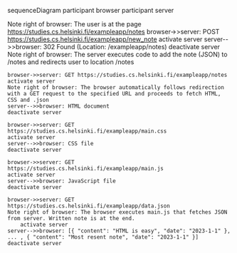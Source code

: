 sequenceDiagram
	participant browser
	participant server
 
 Note right of browser: The user is at the page  https://studies.cs.helsinki.fi/exampleapp/notes
 browser->>server: POST https://studies.cs.helsinki.fi/exampleapp/new_note
	activate server
	server-->>browser: 302 Found (Location: /exampleapp/notes)
	deactivate server
	Note right of browser: The server executes code to add the note (JSON) to /notes and redirects user to location /notes


	browser->>server: GET https://studies.cs.helsinki.fi/exampleapp/notes
	activate server
	Note right of browser: The browser automatically follows redirection with a GET request to the specified URL and proceeds to fetch HTML, CSS and .json
	server-->>browser: HTML document
	deactivate server
    
	browser->>server: GET https://studies.cs.helsinki.fi/exampleapp/main.css
	activate server
	server-->>browser: CSS file
	deactivate server
	
	browser->>server: GET https://studies.cs.helsinki.fi/exampleapp/main.js
	activate server
	server-->>browser: JavaScript file
	deactivate server

	browser->>server: GET https://studies.cs.helsinki.fi/exampleapp/data.json
	Note right of browser: The browser executes main.js that fetches JSON from server. Written note is at the end.
        activate server
	server-->>browser: [{ "content": "HTML is easy", "date": "2023-1-1" }, ... , { "content": "Most resent note", "date": "2023-1-1" }]
	deactivate server
